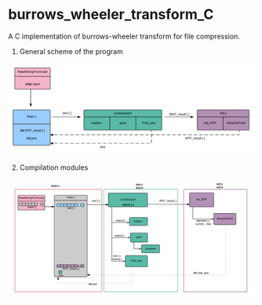 # burrows_wheeler_transform_C
A C implementation of burrows-wheeler transform for file compression.

1. General scheme of the program
 
![schema](documentation/general.png) 

2. Compilation modules

![schema](documentation/modules.png) 
